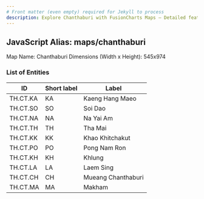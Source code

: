 ```yaml
---
# Front matter (even empty) required for Jekyll to process
description: Explore Chanthaburi with FusionCharts Maps – Detailed features for seamless integration. Try now & enhance your data visualization today! 
---
```


## JavaScript Alias: maps/chanthaburi

Map Name: Chanthaburi
Dimensions (Width x Height): 545x974

### List of Entities

| ID       | Short label | Label              |
| -------- | ----------- | ------------------ |
| TH.CT.KA | KA          | Kaeng Hang Maeo    |
| TH.CT.SO | SO          | Soi Dao            |
| TH.CT.NA | NA          | Na Yai Am          |
| TH.CT.TH | TH          | Tha Mai            |
| TH.CT.KK | KK          | Khao Khitchakut    |
| TH.CT.PO | PO          | Pong Nam Ron       |
| TH.CT.KH | KH          | Khlung             |
| TH.CT.LA | LA          | Laem Sing          |
| TH.CT.CH | CH          | Mueang Chanthaburi |
| TH.CT.MA | MA          | Makham             |
